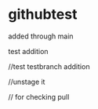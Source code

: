# githubtest

added through main 

test addition

//test testbranch addition

//unstage it 

// for checking pull 
